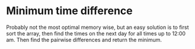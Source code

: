 # Minimum time difference

Probably not the most optimal memory wise, but an easy solution is to first sort the array, then find the times on the next day for all times up to 12:00 am. Then find the pairwise differences and return the minimum.
